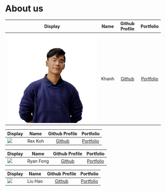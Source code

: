 # About us


Display | Name  |            Github Profile            | Portfolio 
--------|:-----:|:------------------------------------:|:---------:
![](/docs/team/Khanh.png) | Khanh | [Github](https://github.com/tkhahns) | [Portfolio](docs/team/johndoe.md)

Display |   Name   |             Github Profile             | Portfolio 
--------|:--------:|:--------------------------------------:|:---------:
![](https://via.placeholder.com/100.png?text=Photo) | Rex Koh  | [Github](https://github.com/rexkoh425) | [Portfolio](docs/team/RexKoh.md)

Display | Name | Github Profile | Portfolio 
--------|:----:|:--------------:|:---------:
![](https://via.placeholder.com/100.png?text=Photo) | Ryan Fong | [Github](https://github.com/CT9ARyan) | [Portfolio](./team/ryanfong.md)

Display |  Name   |             Github Profile             | Portfolio 
--------|:-------:|:--------------------------------------:|:---------:
![](https://via.placeholder.com/100.png?text=Photo) | Liu Hao | [Github](https://github.com/AaronZZ10) | [Portfolio](./team/liuhao.md)
